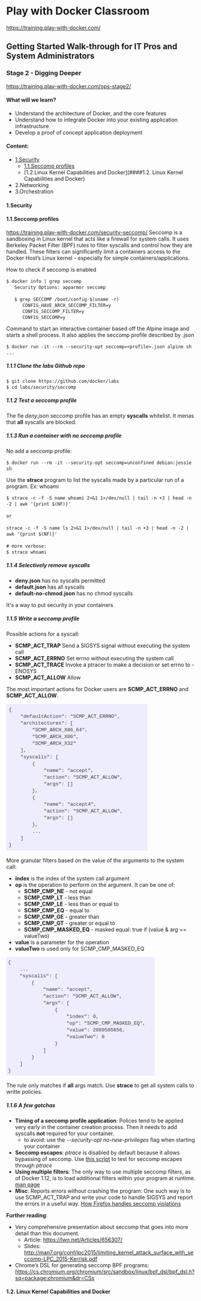 # Play with Docker Classroom
https://training.play-with-docker.com/
## Getting Started Walk-through for IT Pros and System Administrators

### Stage 2 - Digging Deeper
https://training.play-with-docker.com/ops-stage2/

#### What will we learn?
* Understand the architecture of Docker, and the core features
* Understand how to integrate Docker into your existing application infrastructure
* Develop a proof of concept application deployment

#### Content:
* [1.Security](#1.Security)
    * [1.1.Seccomp profiles](####1.1.Seccomp-profiles)
    * [1.2.Linux Kernel Capabilities and Docker](####1.2. Linux Kernel Capabilities and Docker)
* 2.Networking
* 3.Orchestration

#### 1.Security
#### 1.1.Seccomp profiles
https://training.play-with-docker.com/security-seccomp/
 Seccomp is a sandboxing in Linux kernel that acts like a firewall for system calls. It uses Berkeley Packet Filter (BPF) rules to filter syscalls and control how they are handled. These filters can significantly limit a containers access to the Docker Host’s Linux kernel - especially for simple containers/applications.

How to check if seccomp is enabled
```
$ docker info | grep seccomp
   Security Options: apparmor seccomp   

   $ grep SECCOMP /boot/config-$(uname -r)
      CONFIG_HAVE_ARCH_SECCOMP_FILTER=y
      CONFIG_SECCOMP_FILTER=y
      CONFIG_SECCOMP=y

```

 Command to start an interactive container based off the Alpine image and starts a shell process. It also applies the seccomp profile described by <profile>.json
```
$ docker run -it --rm --security-opt seccomp=<profile>.json alpine sh ...

```

##### 1.1.1 Clone the labs Github repo
 ```
$ git clone https://github.com/docker/labs
$ cd labs/security/seccomp
 ```

##### 1.1.2 Test a seccomp profile
 The fie *deny.json* seccomp profile  has an empty **syscalls** whitelist. It menas that **all** syscalls are blocked.

##### 1.1.3 Run a container with no seccomp profile
 No add a seccomp profile:
 ```
 $ docker run --rm -it --security-opt seccomp=unconfined debian:jessie sh

 ```
 Use the **strace** program to list the syscalls made by a particular run of a program. Ex: whoami
 ```
 $ strace -c -f -S name whoami 2>&1 1>/dev/null | tail -n +3 | head -n -2 | awk '{print $(NF)}'

 or

 strace -c -f -S name ls 2>&1 1>/dev/null | tail -n +3 | head -n -2 | awk '{print $(NF)}'

 # more verbose:
 $ strace whoami
 ```

##### 1.1.4 Selectively remove syscalls
* **deny.json** has no syscalls permitted
* **default.json** has all syscalls
* **default-no-chmod.json** has no chmod syscalls

It's a way to put security in your containers

##### 1.1.5 Write a seccomp profile
Possible actions for a syscall:

* **SCMP_ACT_TRAP**	Send a SIGSYS signal without executing the system call
* **SCMP_ACT_ERRNO** Set errno without executing the system call
* **SCMP_ACT_TRACE** Invoke a ptracer to make a decision or set errno to -ENOSYS
* **SCMP_ACT_ALLOW** Allow

The most important actions for Docker users are **SCMP_ACT_ERRNO** and **SCMP_ACT_ALLOW**.

![alt text](https://github.com/kalop/docker/blob/master/doc/img/layout_docker_seccomp.png "Layout seccomp")

More granular filters based on the value of the arguments to the system call:

* **index** is the index of the system call argument
* **op** is the operation to perform on the argument. It can be one of:
    * **SCMP_CMP_NE** - not equal
    * **SCMP_CMP_LT** - less than
    * **SCMP_CMP_LE** - less than or equal to
    * **SCMP_CMP_EQ** - equal to
    * **SCMP_CMP_GE** - greater than
    * **SCMP_CMP_GT** - greater or equal to
    * **SCMP_CMP_MASKED_EQ** - masked equal: true if (value & arg == valueTwo)
* **value** is a parameter for the operation
* **valueTwo** is used only for SCMP_CMP_MASKED_EQ

![alt text](https://github.com/kalop/docker/blob/master/doc/img/granular_filters.png "granular filter")

The rule only matches if **all** args match. Use **strace** to get all system calls to writte policies.

##### 1.1.6 A few gotchas

* **Timing of a seccomp profile application**: Polices tend to be applied very early in the container creation process. Then it needs to add syscalls **not** required for your container.
    * to avoid: use the *--security-opt no-new-privileges* flag when starting your container
* **Seccomp escapes**: *ptrace* is disabled by default because it allows bypassing of seccomp. Use [this script](https://gist.github.com/thejh/8346f47e359adecd1d53) to test for seccomp escapes through *ptrace*  
* **Using multiple filters**: The only way to use multiple seccomp filters, as of Docker 1.12, is to load additional filters within your program at runtime. [man page](http://man7.org/linux/man-pages/man2/seccomp.2.html)
* **Misc**: Reports errors without crashing the program: One such way is to use SCMP_ACT_TRAP and write your code to handle SIGSYS and report the errors in a useful way. [How Firefox handles seccomp violations](https://wiki.mozilla.org/Security/Sandbox/Seccomp)

**Further reading**:
* Very comprehensive presentation about seccomp that goes into more detail than this document.
    * Article: https://lwn.net/Articles/656307/
    * Slides: http://man7.org/conf/lpc2015/limiting_kernel_attack_surface_with_seccomp-LPC_2015-Kerrisk.pdf
* Chrome’s DSL for generating seccomp BPF programs: https://cs.chromium.org/chromium/src/sandbox/linux/bpf_dsl/bpf_dsl.h?sq=package:chromium&dr=CSs


#### 1.2. Linux Kernel Capabilities and Docker
